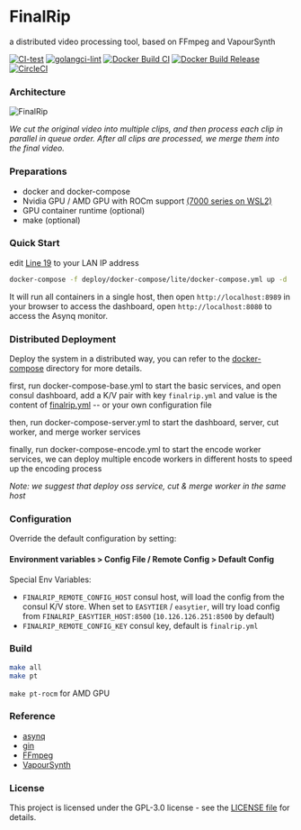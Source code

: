 # FinalRip

a distributed video processing tool, based on FFmpeg and VapourSynth

[![CI-test](https://github.com/TensoRaws/FinalRip/actions/workflows/CI-test.yml/badge.svg)](https://github.com/TensoRaws/FinalRip/actions/workflows/CI-test.yml)
[![golangci-lint](https://github.com/TensoRaws/FinalRip/actions/workflows/golangci-lint.yml/badge.svg)](https://github.com/TensoRaws/FinalRip/actions/workflows/golangci-lint.yml)
[![Docker Build CI](https://github.com/TensoRaws/FinalRip/actions/workflows/Docker-CI.yml/badge.svg)](https://github.com/TensoRaws/FinalRip/actions/workflows/Docker-CI.yml)
[![Docker Build Release](https://github.com/TensoRaws/FinalRip/actions/workflows/Docker-Release.yml/badge.svg)](https://github.com/TensoRaws/FinalRip/actions/workflows/Docker-Release.yml)
[![CircleCI](https://dl.circleci.com/status-badge/img/circleci/RJWBNXdmdaDACvcacXFQ3e/Ge3dVaX4GmktGiL9Jb1ADB/tree/main.svg?style=svg)](https://dl.circleci.com/status-badge/redirect/circleci/RJWBNXdmdaDACvcacXFQ3e/Ge3dVaX4GmktGiL9Jb1ADB/tree/main)

### Architecture

![FinalRip](https://raw.githubusercontent.com/TensoRaws/.github/refs/heads/main/finalrip.png)

*We cut the original video into multiple clips, and then process each clip in parallel in queue order. After all clips are processed, we merge them into the final video.*

### Preparations

- docker and docker-compose
- Nvidia GPU / AMD GPU with ROCm support [(7000 series on WSL2)](https://github.com/TensoRaws/vs-playground/blob/main/docker-compose-rocm.yml)
- GPU container runtime (optional)
- make (optional)

### Quick Start

edit [Line 19](https://github.com/TensoRaws/FinalRip/blob/main/deploy/docker-compose/lite/docker-compose.yml#L19) to your LAN IP address

```bash
docker-compose -f deploy/docker-compose/lite/docker-compose.yml up -d
```

It will run all containers in a single host, then open `http://localhost:8989` in your browser to access the dashboard, open `http://localhost:8080` to access the Asynq monitor.

### Distributed Deployment

Deploy the system in a distributed way, you can refer to the [docker-compose](./deploy/docker-compose) directory for more details.

first, run docker-compose-base.yml to start the basic services, and open consul dashboard, add a K/V pair with key `finalrip.yml` and value is the content of [finalrip.yml](./conf/finalrip.yml) -- or your own configuration file

then, run docker-compose-server.yml to start the dashboard, server, cut worker, and merge worker services

finally, run docker-compose-encode.yml to start the encode worker services, we can deploy multiple encode workers in different hosts to speed up the encoding process

*Note: we suggest that deploy oss service, cut & merge worker in the same host*

### Configuration
Override the default configuration by setting:

#### Environment variables > Config File / Remote Config > Default Config

Special Env Variables:
- `FINALRIP_REMOTE_CONFIG_HOST` consul host, will load the config from the consul K/V store. When set to `EASYTIER` / `easytier`, will try load config from `FINALRIP_EASYTIER_HOST:8500` (`10.126.126.251:8500` by default)
- `FINALRIP_REMOTE_CONFIG_KEY` consul key, default is `finalrip.yml`

### Build

```bash
make all
make pt
```
`make pt-rocm` for AMD GPU 

### Reference

- [asynq](https://github.com/hibiken/asynq)
- [gin](https://github.com/gin-gonic/gin)
- [FFmpeg](https://github.com/FFmpeg/FFmpeg)
- [VapourSynth](https://github.com/vapoursynth/vapoursynth)


### License

This project is licensed under the GPL-3.0 license - see the [LICENSE file](https://github.com/TensoRaws/FinalRip/blob/main/LICENSE) for details.
